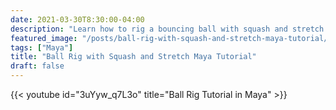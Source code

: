 ```yaml
---
date: 2021-03-30T8:30:00-04:00
description: "Learn how to rig a bouncing ball with squash and stretch in Autodesk Maya"
featured_image: "/posts/ball-rig-with-squash-and-stretch-maya-tutorial/maya-ball-rig-tutorial.jpg"
tags: ["Maya"]
title: "Ball Rig with Squash and Stretch Maya Tutorial"
draft: false
---
```


{{< youtube id="3uYyw_q7L3o" title="Ball Rig Tutorial in Maya" >}}
